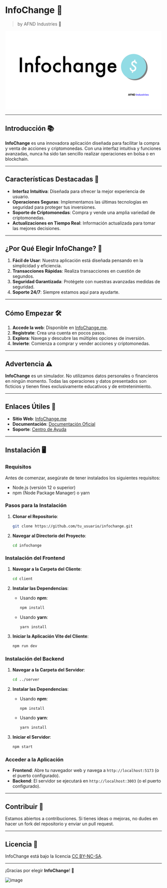 # InfoChange 🚀

> by AFND Industries 🏢

![InfoChange Logo](./Design/banner/banner.png) 

---

## Introducción 📚

**InfoChange** es una innovadora aplicación diseñada para facilitar la compra y venta de acciones y criptomonedas. Con una interfaz intuitiva y funciones avanzadas, nunca ha sido tan sencillo realizar operaciones en bolsa o en blockchain.

---

## Características Destacadas 🌟

- **Interfaz Intuitiva**: Diseñada para ofrecer la mejor experiencia de usuario.
- **Operaciones Seguras**: Implementamos las últimas tecnologías en seguridad para proteger tus inversiones.
- **Soporte de Criptomonedas**: Compra y vende una amplia variedad de criptomonedas.
- **Actualizaciones en Tiempo Real**: Información actualizada para tomar las mejores decisiones.

<!-- ![App Screenshot](path/to/screenshot1.png) -->

---

## ¿Por Qué Elegir InfoChange? 🤔

1. **Fácil de Usar**: Nuestra aplicación está diseñada pensando en la simplicidad y eficiencia.
2. **Transacciones Rápidas**: Realiza transacciones en cuestión de segundos.
3. **Seguridad Garantizada**: Protégete con nuestras avanzadas medidas de seguridad.
4. **Soporte 24/7**: Siempre estamos aquí para ayudarte.

<!--![Features Image](path/to/features.png)--> 

---

## Cómo Empezar 🛠️

1. **Accede la web**: Disponible en [InfoChange.me](https://infochange.me).
2. **Regístrate**: Crea una cuenta en pocos pasos.
3. **Explora**: Navega y descubre las múltiples opciones de inversión.
4. **Invierte**: Comienza a comprar y vender acciones y criptomonedas.


---

## Advertencia ⚠️

**InfoChange** es un simulador. No utilizamos datos personales o financieros en ningún momento. Todas las operaciones y datos presentados son ficticios y tienen fines exclusivamente educativos y de entretenimiento.

---

## Enlaces Útiles 🔗

- **Sitio Web**: [InfoChange.me](https://infochange.me)
- **Documentación**: [Documentación Oficial](https://server.infochange.me/terms)
- **Soporte**: [Centro de Ayuda](https://infochange.me/support)

---

## Instalación 🖥️

### Requisitos

Antes de comenzar, asegúrate de tener instalados los siguientes requisitos:

- Node.js (versión 12 o superior)
- npm (Node Package Manager) o yarn

### Pasos para la Instalación

1. **Clonar el Repositorio**:
    ```bash
    git clone https://github.com/tu_usuario/infochange.git
    ```

2. **Navegar al Directorio del Proyecto**:
    ```bash
    cd infochange
    ```

### Instalación del Frontend

1. **Navegar a la Carpeta del Cliente**:
    ```bash
    cd client
    ```

2. **Instalar las Dependencias**:
    - Usando **npm**:
      ```bash
      npm install
      ```
    - Usando **yarn**:
      ```bash
      yarn install
      ```

3. **Iniciar la Aplicación Vite del Cliente**:
    ```bash
    npm run dev
    ```

### Instalación del Backend

1. **Navegar a la Carpeta del Servidor**:
    ```bash
    cd ../server
    ```

2. **Instalar las Dependencias**:
    - Usando **npm**:
      ```bash
      npm install
      ```
    - Usando **yarn**:
      ```bash
      yarn install
      ```

3. **Iniciar el Servidor**:
    ```bash
    npm start
    ```

### Acceder a la Aplicación

- **Frontend**: Abre tu navegador web y navega a `http://localhost:5173` (o el puerto configurado).
- **Backend**: El servidor se ejecutará en `http://localhost:3003` (o el puerto configurado).

---



## Contribuir 🤝

Estamos abiertos a contribuciones. Si tienes ideas o mejoras, no dudes en hacer un fork del repositorio y enviar un pull request.

---

## Licencia 📜

InfoChange está bajo la licencia [CC BY-NC-SA](https://creativecommons.org/licenses/by-nc-sa/4.0/).

---

¡Gracias por elegir **InfoChange**! 🙏

![image](https://github.com/AFND-Industries/InfoChange/assets/70489950/dd9776ef-4b82-4662-aa08-0c004b27eb4a)
